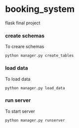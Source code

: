 # booking_system
flask final project


### create schemas
To creare schemas
```
python manager.py create_tables
```
### load data
To load data
```
python manager.py load_data       
```
### run server
To start server
```
python manager.py runserver
```

